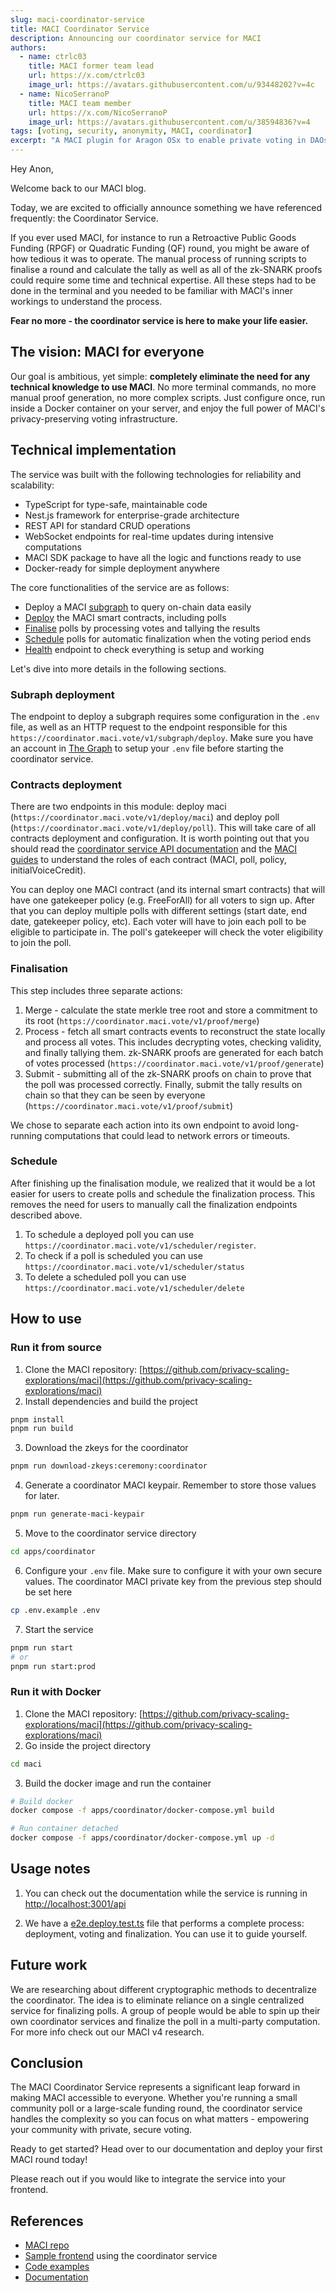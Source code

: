 ```yaml
---
slug: maci-coordinator-service
title: MACI Coordinator Service
description: Announcing our coordinator service for MACI
authors:
  - name: ctrlc03
    title: MACI former team lead
    url: https://x.com/ctrlc03
    image_url: https://avatars.githubusercontent.com/u/93448202?v=4c
  - name: NicoSerranoP
    title: MACI team member
    url: https://x.com/NicoSerranoP
    image_url: https://avatars.githubusercontent.com/u/38594836?v=4
tags: [voting, security, anonymity, MACI, coordinator]
excerpt: "A MACI plugin for Aragon OSx to enable private voting in DAOs"
---
```


Hey Anon,

Welcome back to our MACI blog.

Today, we are excited to officially announce something we have referenced frequently: the Coordinator Service.

If you ever used MACI, for instance to run a Retroactive Public Goods Funding (RPGF) or Quadratic Funding (QF) round, you might be aware of how tedious it was to operate. The manual process of running scripts to finalise a round and calculate the tally as well as all of the zk-SNARK proofs could require some time and technical expertise. All these steps had to be done in the terminal and you needed to be familiar with MACI's inner workings to understand the process.

**Fear no more - the coordinator service is here to make your life easier.**

## The vision: MACI for everyone

Our goal is ambitious, yet simple: **completely eliminate the need for any technical knowledge to use MACI**. No more terminal commands, no more manual proof generation, no more complex scripts. Just configure once, run inside a Docker container on your server, and enjoy the full power of MACI's privacy-preserving voting infrastructure.

## Technical implementation

The service was built with the following technologies for reliability and scalability:

- TypeScript for type-safe, maintainable code
- Nest.js framework for enterprise-grade architecture
- REST API for standard CRUD operations
- WebSocket endpoints for real-time updates during intensive computations
- MACI SDK package to have all the logic and functions ready to use
- Docker-ready for simple deployment anywhere

The core functionalities of the service are as follows:

- Deploy a MACI [subgraph](https://github.com/privacy-scaling-explorations/maci/tree/dev/apps/coordinator/ts/subgraph) to query on-chain data easily
- [Deploy](https://github.com/privacy-scaling-explorations/maci/tree/dev/apps/coordinator/ts/deployer) the MACI smart contracts, including polls
- [Finalise](https://github.com/privacy-scaling-explorations/maci/tree/dev/apps/coordinator/ts/proof) polls by processing votes and tallying the results
- [Schedule](https://github.com/privacy-scaling-explorations/maci/tree/main/apps/coordinator/ts/scheduler) polls for automatic finalization when the voting period ends
- [Health](https://github.com/privacy-scaling-explorations/maci/tree/main/apps/coordinator/ts/health) endpoint to check everything is setup and working

Let's dive into more details in the following sections.

### Subraph deployment

The endpoint to deploy a subgraph requires some configuration in the `.env` file, as well as an HTTP request to the endpoint responsible for this `https://coordinator.maci.vote/v1/subgraph/deploy`. Make sure you have an account in [The Graph](https://thegraph.com/studio/) to setup your `.env` file before starting the coordinator service.

### Contracts deployment

There are two endpoints in this module: deploy maci (`https://coordinator.maci.vote/v1/deploy/maci`) and deploy poll (`https://coordinator.maci.vote/v1/deploy/poll`). This will take care of all contracts deployment and configuration. It is worth pointing out that you should read the [coordinator service API documentation](https://coordinator.maci.vote/api) and the [MACI guides](https://maci.pse.dev/docs/core-concepts/workflow) to understand the roles of each contract (MACI, poll, policy, initialVoiceCredit).

You can deploy one MACI contract (and its internal smart contracts) that will have one gatekeeper policy (e.g. FreeForAll) for all voters to sign up. After that you can deploy multiple polls with different settings (start date, end date, gatekeeper policy, etc). Each voter will have to join each poll to be eligible to participate in. The poll's gatekeeper will check the voter eligibility to join the poll.

### Finalisation

This step includes three separate actions:

1. Merge - calculate the state merkle tree root and store a commitment to its root (`https://coordinator.maci.vote/v1/proof/merge`)
2. Process - fetch all smart contracts events to reconstruct the state locally and process all votes. This includes decrypting votes, checking validity, and finally tallying them. zk-SNARK proofs are generated for each batch of votes processed (`https://coordinator.maci.vote/v1/proof/generate`)
3. Submit - submitting all of the zk-SNARK proofs on chain to prove that the poll was processed correctly. Finally, submit the tally results on chain so that they can be seen by everyone (`https://coordinator.maci.vote/v1/proof/submit`)

We chose to separate each action into its own endpoint to avoid long-running computations that could lead to network errors or timeouts.

### Schedule

After finishing up the finalisation module, we realized that it would be a lot easier for users to create polls and schedule the finalization process. This removes the need for users to manually call the finalization endpoints described above.

1. To schedule a deployed poll you can use `https://coordinator.maci.vote/v1/scheduler/register`.
2. To check if a poll is scheduled you can use `https://coordinator.maci.vote/v1/scheduler/status`
3. To delete a scheduled poll you can use `https://coordinator.maci.vote/v1/scheduler/delete`

## How to use

### Run it from source

1. Clone the MACI repository: [https://github.com/privacy-scaling-explorations/maci](https://github.com/privacy-scaling-explorations/maci)
2. Install dependencies and build the project

```bash
pnpm install
pnpm run build
```

3. Download the zkeys for the coordinator

```bash
pnpm run download-zkeys:ceremony:coordinator
```

4. Generate a coordinator MACI keypair. Remember to store those values for later.

```bash
pnpm run generate-maci-keypair
```

5. Move to the coordinator service directory

```bash
cd apps/coordinator
```

6. Configure your `.env` file. Make sure to configure it with your own secure values. The coordinator MACI private key from the previous step should be set here

```bash
cp .env.example .env
```

7. Start the service

```bash
pnpm run start
# or
pnpm run start:prod
```

### Run it with Docker

1. Clone the MACI repository: [https://github.com/privacy-scaling-explorations/maci](https://github.com/privacy-scaling-explorations/maci)
2. Go inside the project directory

```bash
cd maci
```

3. Build the docker image and run the container

```bash
# Build docker
docker compose -f apps/coordinator/docker-compose.yml build

# Run container detached
docker compose -f apps/coordinator/docker-compose.yml up -d
```

## Usage notes

1. You can check out the documentation while the service is running in [http://localhost:3001/api](http://localhost:3001/api)

2. We have a [e2e.deploy.test.ts](https://github.com/privacy-scaling-explorations/maci/blob/main/apps/coordinator/tests/e2e.deploy.test.ts) file that performs a complete process: deployment, voting and finalization. You can use it to guide yourself.

## Future work

We are researching about different cryptographic methods to decentralize the coordinator. The idea is to eliminate reliance on a single centralized service for finalizing polls. A group of people would be able to spin up their own coordinator services and finalize the poll in a multi-party computation. For more info check out our MACI v4 research.

## Conclusion

The MACI Coordinator Service represents a significant leap forward in making MACI accessible to everyone. Whether you're running a small community poll or a large-scale funding round, the coordinator service handles the complexity so you can focus on what matters - empowering your community with private, secure voting.

Ready to get started? Head over to our documentation and deploy your first MACI round today!

Please reach out if you would like to integrate the service into your frontend.

## References

- [MACI repo](https://github.com/privacy-scaling-explorations/maci)
- [Sample frontend](https://github.com/privacy-scaling-explorations/maci-aragon-osx-gov-app) using the coordinator service
- [Code examples](https://github.com/privacy-scaling-explorations/maci-aragon-osx-gov-app/blob/main/plugins/maciVoting/contexts/CoordinatorContext.tsx)
- [Documentation](https://maci.pse.dev/docs/category/coordinator-service)
